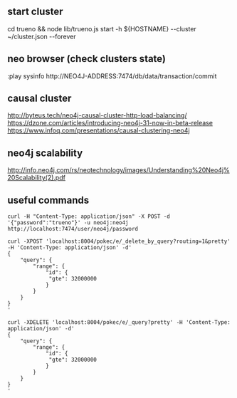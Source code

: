 
## start cluster 
cd trueno && node lib/trueno.js start -h ${HOSTNAME} --cluster ~/cluster.json --forever

## neo browser (check clusters state)
 :play sysinfo 
 http://NEO4J-ADDRESS:7474/db/data/transaction/commit

## causal cluster 
http://byteus.tech/neo4j-causal-cluster-http-load-balancing/
https://dzone.com/articles/introducing-neo4j-31-now-in-beta-release
https://www.infoq.com/presentations/causal-clustering-neo4j

## neo4j scalability
http://info.neo4j.com/rs/neotechnology/images/Understanding%20Neo4j%20Scalability(2).pdf

## useful commands
```
curl -H "Content-Type: application/json" -X POST -d '{"password":"trueno"}' -u neo4j:neo4j http://localhost:7474/user/neo4j/password
```

```
curl -XPOST 'localhost:8004/pokec/e/_delete_by_query?routing=1&pretty' -H 'Content-Type: application/json' -d'
{
    "query": {
        "range": {
            "id": {
             "gte": 32000000   
            }
        }
    }
}
'
```

```
curl -XDELETE 'localhost:8004/pokec/e/_query?pretty' -H 'Content-Type: application/json' -d'
{
    "query": {
        "range": {
            "id": {
             "gte": 32000000   
            }
        }
    }
}
'
```
